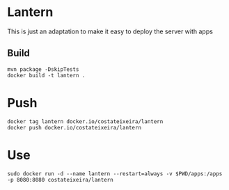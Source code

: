 # Lantern

This is just an adaptation to make it easy to deploy the server with apps


## Build
```console
mvn package -DskipTests
docker build -t lantern .
```


# Push
```console
docker tag lantern docker.io/costateixeira/lantern
docker push docker.io/costateixeira/lantern
```

# Use
```console
sudo docker run -d --name lantern --restart=always -v $PWD/apps:/apps -p 8080:8080 costateixeira/lantern
```

